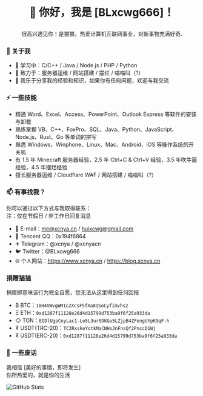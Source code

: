 # <p align="center">👋 你好，我是 [BLxcwg666]！</p>
<p align="center">很高兴遇见你！是猫猫，热爱计算机互联网事业，对新事物充满好奇.</p>

### 🚀 关于我

- 🌱 学习中：C/C++ / Java / Node.js / PHP / Python
- 🔭 致力于：服务器运维 / 网站搭建 / 摆烂 / 喵喵叫（?）
- 💬 我乐于分享我的经验和知识，如果你有任何问题，欢迎与我交流

### ⚡ 一些技能

- 精通 Word、Excel、Access、PowerPoint、Outlook Express 等软件的安装与卸载
- 熟练掌握 VB、C++、FoxPro、SQL、Java、Python、JavaScript、Node.js、Rust、Go 等单词的拼写
- 熟悉 Windows、Winphone、Linux、Mac、Android、iOS 等操作系统的开关机
- 有 1.5 年 Minecraft 服务器经验，2.5 年 Ctrl+C & Ctrl+V 经验，3.5 年吹牛逼经验，4.5 年摆烂经验
- 擅长服务器运维 / Cloudflare WAF / 网站搭建 / 喵喵叫（?）

### 📫 有事找我？

你可以通过以下方式与我取得联系：  
注：仅在节假日 / 非工作日回复消息

- 📧 E-mail：me@xcnya.cn / huixcwg@gmail.com
- 🐧 Tencent QQ：0x194f6864
- ✈ Telegram：@xcnya / @xcnyacn
- 🐦 Twitter：@BLxcwg666
- 🌐 个人网站：https://www.xcnya.cn / https://blog.xcnya.cn

### 捐赠猫猫
捐赠即意味该行为完全自愿，您无法从这里得到任何回报  

- ₿ BTC：`18H4VWvgWM1c2XcsF5fXa81SoCyfimvhs2`
- Ξ ETH：`0xd1287f11128e26d4d15799d753ba9f6f25a933da`
- ◇ TON：`EQDlUgpCnyLac1-Lo5L3urSDKGu5LZjpB4ZFengUYpK9qF-h`
- ₮ USDT(TRC-20)：`TC3RxskeYotkMaCNHsJnFnsQf2PnccD1Wj`
- ₮ USDT(ERC-20)：`0xd1287f11128e26d4d15799d753ba9f6f25a933da`

### 🌟 一些废话

我相信 [美好的事情，即将发生]  
你所热爱的，就是你的生活  

<p>
  <img src="https://github-readme-stats.vercel.app/api?username=BLxcwg666&show_icons=true" alt="GitHub Stats">
</p>

